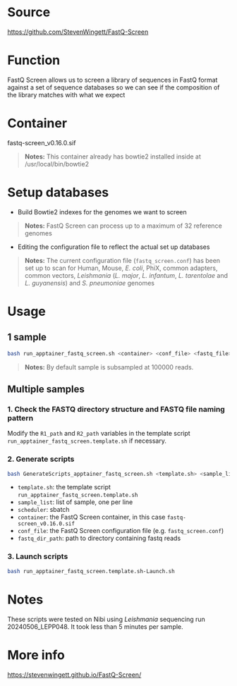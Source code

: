 # Source
https://github.com/StevenWingett/FastQ-Screen

# Function
FastQ Screen allows us to screen a library of sequences in FastQ format against a set of sequence databases so we can see if the composition of the library matches with what we expect

# Container 
fastq-screen_v0.16.0.sif
> **Notes:** This container already has bowtie2 installed inside at /usr/local/bin/bowtie2

# Setup databases
- Build Bowtie2 indexes for the genomes we want to screen
> **Notes:** FastQ Screen can process up to a maximum of 32 reference genomes
- Editing the configuration file to reflect the actual set up databases
> **Notes:** The current configuration file (`fastq_screen.conf`) has been set up to scan for Human, Mouse, *E. coli*, PhiX, common adapters, common vectors, *Leishmania* (*L. major*, *L. infantum*, *L. tarentolae* and *L. guyanensis*) and *S. pneumoniae* genomes

# Usage
## 1 sample
```bash
bash run_apptainer_fastq_screen.sh <container> <conf_file> <fastq_file>
```
> **Notes:** By default sample is subsampled at 100000 reads.

## Multiple samples
### 1. Check the FASTQ directory structure and FASTQ file naming pattern
Modify the `R1_path` and `R2_path` variables in the template script `run_apptainer_fastq_screen.template.sh` if necessary.

### 2. Generate scripts
```bash
bash GenerateScripts_apptainer_fastq_screen.sh <template.sh> <sample_list> <scheduler> <container> <conf_file> <fastq_dir_path>
```
* `template.sh`: the template script `run_apptainer_fastq_screen.template.sh`
* `sample_list`: list of sample, one per line
* `scheduler`: sbatch
* `container`: the FastQ Screen container, in this case `fastq-screen_v0.16.0.sif`
* `conf_file`: the FastQ Screen configuration file (e.g. `fastq_screen.conf`)
* `fastq_dir_path`: path to directory containing fastq reads

### 3. Launch scripts
```bash
bash run_apptainer_fastq_screen.template.sh-Launch.sh
```

# Notes
These scripts were tested on Nibi using *Leishmania* sequencing run 20240506_LEPP048. It took less than 5 minutes per sample.

# More info
https://stevenwingett.github.io/FastQ-Screen/
